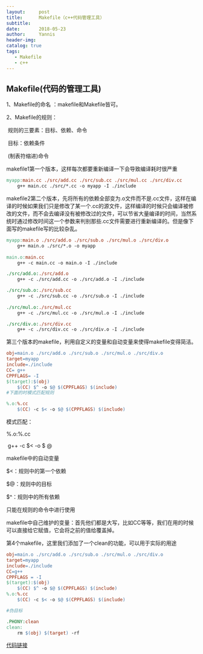 ```yaml
---
layout:     post
title:      Makefile（c++代码管理工具）
subtitle:   
date:       2018-05-23
author:     Yannis
header-img: 
catalog: true
tags:	
   - Makefile
   - c++
---
```


## Makefile(代码的管理工具)

1、Makefile的命名 ：makefile和Makefile皆可。

2、Makefile的规则：

​	规则的三要素：目标、依赖、命令

​	目标：依赖条件

​	(制表符缩进)命令

makefile1第一个版本，这样每次都要重新编译一下会导致编译耗时很严重

```makefile
myapp:main.cc ./src/add.cc ./src/sub.cc ./src/mul.cc ./src/div.cc
	g++ main.cc ./src/*.cc -o myapp -I ./include
```



makefile2第二个版本，先将所有的依赖全部变为.o文件而不是.cc文件，这样在编译的时候如果我们只是修改了某一个.cc的源文件，这样编译的时候只会编译被修改的文件，而不会去编译没有被修改过的文件，可以节省大量编译的时间，当然系统时通过修改时间这一个参数来判别那些.cc文件需要进行重新编译的。但是像下面写的makefile写的比较杂乱。

```makefile
myapp:main.o ./src/add.o ./src/sub.o ./src/mul.o ./src/div.o
	g++ main.o ./src/*.o -o myapp
	
main.o:main.cc
	g++ -c main.cc -o main.o -I ./include

./src/add.o:./src/add.o
	g++ -c ./src/add.cc -o ./src/add.o -I ./include

./src/sub.o:./src/sub.cc
	g++ -c ./src/sub.cc -o ./src/sub.o -I ./include
        
./src/mul.o:./src/mul.cc
	g++ -c ./src/mul.cc -o ./src/mul.o -I ./include

./src/div.o:./src/div.cc
	g++ -c ./src/div.cc -o ./src/div.o -I ./include

```



第三个版本的makefile，利用自定义的变量和自动变量来使得makefile变得简洁。

```makefile
obj=main.o ./src/add.o ./src/sub.o ./src/mul.o ./src/div.o
target=myapp
include=./include
CC= g++
CPPFLAGS= -I
$(target):$(obj)
	$(CC) $^ -o $@ $(CPPFLAGS) $(include) 
#下面的时模式匹配规则

%.o:%.cc
	$(CC) -c $< -o $@ $(CPPFLAGS) $(include)
```

模式匹配：

%.o:%.cc

​	g++ -c $<  -o  \$ @

makefile中的自动变量

$<：规则中的第一个依赖

$@：规则中的目标

$^：规则中的所有依赖

只能在规则的命令中进行使用

makefile中自己维护的变量：首先他们都是大写，比如CC等等，我们在用的时候可以直接给它赋值，它会将之前的值给覆盖掉。



第4个makefile，这里我们添加了一个clean的功能，可以用于实际的用途

```makefile
obj=main.o ./src/add.o ./src/sub.o ./src/mul.o ./src/div.o
target=myapp
include=./include
CC=g++
CPPFLAGS = -I
$(target):$(obj)
	$(CC) $^ -o $@ $(CPPFLAGS) $(include)
%.o:%.cc
	$(CC) -c $< -o $@ $(CPPFLAGS) $(include)

#伪目标

.PHONY:clean
clean:
	rm $(obj) $(target) -rf
```

[代码链接](https://github.com/yupeifengyannis/misc/tree/master/makefile)


